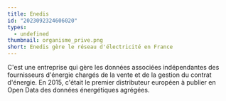 ```yaml
---
title: Enedis
id: "2023092324606020"
types:
  - undefined
thumbnail: organisme_prive.png
short: Enedis gère le réseau d'électricité en France
---
```


C'est une entreprise qui gère les données associées indépendantes des fournisseurs d'énergie chargés de la vente et de la gestion du contrat d'énergie. En 2015, c'était le premier distributeur européen à publier en Open Data des données énergétiques agrégées.